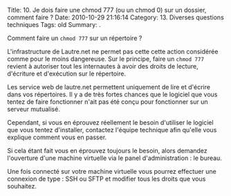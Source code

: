 Title: 10. Je dois faire une chmod 777 (ou un chmod 0) sur un dossier, comment faire ? 
Date: 2010-10-29 21:16:14
Category: 13. Diverses questions techniques
Tags: old
Summary:  . 

Comment faire un `chmod 777` sur un répertoire ?

L'infrastructure de Lautre.net ne permet pas cette cette action considérée comme pour le moins dangereuse. Sur le principe, faire un `chmod 777` revient à autoriser tout les internautes à avoir des droits de lecture, d'écriture et d'exécution sur le répertoire.

Les service web de lautre.net permettent uniquement de lire et d'écrire dans vos répertoires. Il y a de très fortes chances que le logiciel que vous tentez de faire fonctionner n'ait pas été conçu pour fonctionner sur un serveur mutualisé.

Cependant, si vous en éprouvez réellement le besoin d'utiliser le logiciel que vous tentez d'installer, contactez l'équipe technique afin qu'elle vous explique comment vous en passer.

Si cela étant fait vous en éprouvez toujours le besoin, alors demandez l'ouverture d'une machine virtuelle via le panel d'administration : le bureau.

Une fois connecté sur votre machine virtuelle vous pourrez effectuer une connexion de type : SSH ou SFTP et modifier tous les droits que vous souhaitez. 